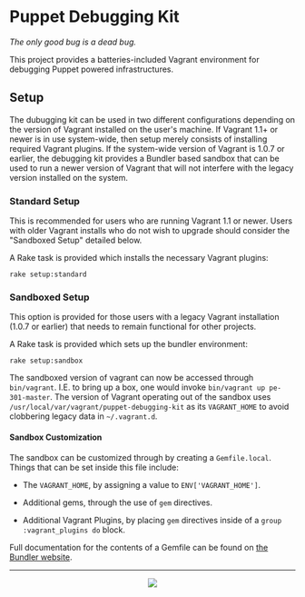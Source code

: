 # Puppet Debugging Kit
_The only good bug is a dead bug._

This project provides a batteries-included Vagrant environment for debugging Puppet powered infrastructures.

## Setup

The dubugging kit can be used in two different configurations depending on the version of Vagrant installed on the user's machine.
If Vagrant 1.1+ or newer is in use system-wide, then setup merely consists of installing required Vagrant plugins.
If the system-wide version of Vagrant is 1.0.7 or earlier, the debugging kit provides a Bundler based sandbox that can be used to run a newer version of Vagrant that will not interfere with the legacy version installed on the system.

### Standard Setup

This is recommended for users who are running Vagrant 1.1 or newer.
Users with older Vagrant installs who do not wish to upgrade should consider the "Sandboxed Setup" detailed below.

A Rake task is provided which installs the necessary Vagrant plugins:

    rake setup:standard

### Sandboxed Setup

This option is provided for those users with a legacy Vagrant installation (1.0.7 or earlier) that needs to remain functional for other projects.

A Rake task is provided which sets up the bundler environment:

    rake setup:sandbox

The sandboxed version of vagrant can now be accessed through `bin/vagrant`.
I.E. to bring up a box, one would invoke `bin/vagrant up pe-301-master`.
The version of Vagrant operating out of the sandbox uses `/usr/local/var/vagrant/puppet-debugging-kit` as its `VAGRANT_HOME` to avoid clobbering legacy data in `~/.vagrant.d`.

#### Sandbox Customization

The sandbox can be customized through by creating a `Gemfile.local`.
Things that can be set inside this file include:

  - The `VAGRANT_HOME`, by assigning a value to `ENV['VAGRANT_HOME']`.

  - Additional gems, through the use of `gem` directives.

  - Additional Vagrant Plugins, by placing `gem` directives inside of a `group :vagrant_plugins do` block.

Full documentation for the contents of a Gemfile can be found on [the Bundler website](http://bundler.io/v1.3/gemfile.html).

---
<p align="center">
  <img src="http://i.imgur.com/TFTT0Jh.png" />
</p>

